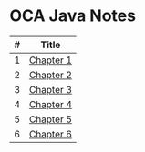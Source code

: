 # OCA Java Notes
| # | Title |
|-----:|---------------|
|     1|[Chapter 1]()|
|     2|[Chapter 2](/Chapter2)|
|     3|[Chapter 3]()|
|     4|[Chapter 4]()|
|     5|[Chapter 5]()|
|     6|[Chapter 6]()|


